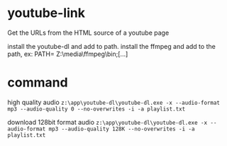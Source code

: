# youtube-link
Get the URLs from the HTML source of a youtube page

install the youtube-dl and add to path.
install the ffmpeg and add to the path, ex: PATH= Z:\media\ffmpeg\bin;[...]

# command
 high quality audio
 `z:\app\youtube-dl\youtube-dl.exe -x --audio-format mp3 --audio-quality 0 --no-overwrites -i -a playlist.txt`

download 128bit format audio
`z:\app\youtube-dl\youtube-dl.exe -x --audio-format mp3 --audio-quality 128K --no-overwrites -i -a playlist.txt`


